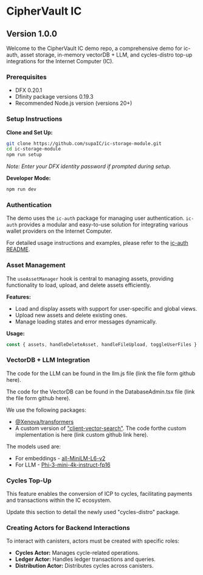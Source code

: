 # CipherVault IC
## Version 1.0.0

Welcome to the CipherVault IC demo repo, a comprehensive demo for ic-auth, asset storage, in-memory vectorDB + LLM, and cycles-distro top-up integrations for the Internet Computer (IC).

### Prerequisites
- DFX 0.20.1
- Dfinity package versions 0.19.3
- Recommended Node.js version (versions 20+)

### Setup Instructions

**Clone and Set Up:**
```bash
git clone https://github.com/supaIC/ic-storage-module.git
cd ic-storage-module
npm run setup
```
*Note: Enter your DFX identity password if prompted during setup.*

**Developer Mode:**
```bash
npm run dev
```

### Authentication

The demo uses the `ic-auth` package for managing user authentication. `ic-auth` provides a modular and easy-to-use solution for integrating various wallet providers on the Internet Computer.

For detailed usage instructions and examples, please refer to the [ic-auth README](https://github.com/cp-daniel-mccoy/ic-auth#readme).

### Asset Management

The `useAssetManager` hook is central to managing assets, providing functionality to load, upload, and delete assets efficiently.

**Features:**
- Load and display assets with support for user-specific and global views.
- Upload new assets and delete existing ones.
- Manage loading states and error messages dynamically.

**Usage:**
```typescript
const { assets, handleDeleteAsset, handleFileUpload, toggleUserFiles } = useAssetManager(currentUser, bucketName);
```

### VectorDB + LLM Integration

The code for the LLM can be found in the llm.js file (link the file form github here).

The code for the VectorDB can be found in the DatabaseAdmin.tsx file (link the file form github here).

We use the following packages:
 - [@Xenova/transformers](https://www.npmjs.com/package/@xenova/transformers)
 - A custom version of ["client-vector-search"](https://github.com/yusufhilmi/client-vector-search). The code forthe custom implementation is here (link custom github link here).

The models used are:
 - For embeddings -  [all-MiniLM-L6-v2](https://huggingface.co/Xenova/all-MiniLM-L6-v2)
 - For LLM - [Phi-3-mini-4k-instruct-fp16](https://huggingface.co/Xenova/Phi-3-mini-4k-instruct_fp16)

### Cycles Top-Up

This feature enables the conversion of ICP to cycles, facilitating payments and transactions within the IC ecosystem.

Update this section to detail the newly used "cycles-distro" package.

### Creating Actors for Backend Interactions

To interact with canisters, actors must be created with specific roles:

- **Cycles Actor:** Manages cycle-related operations.
- **Ledger Actor:** Handles ledger transactions and queries.
- **Distribution Actor:** Distributes cycles across canisters.
